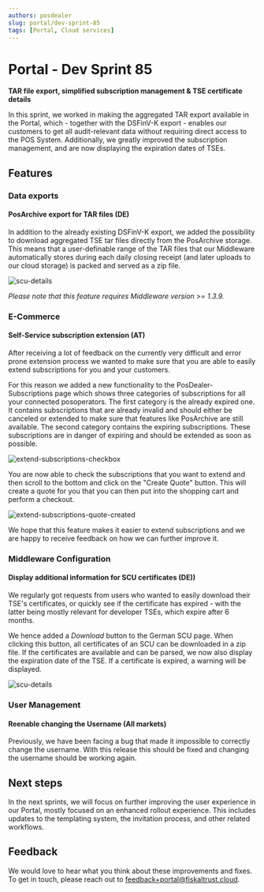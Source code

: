 ```yaml
---
authors: posdealer
slug: portal/dev-sprint-85
tags: [Portal, Cloud services]
---
```


# Portal - Dev Sprint 85
**TAR file export, simplified subscription management & TSE certificate details**

In this sprint, we worked in making the aggregated TAR export available in the Portal, which - together with the DSFinV-K export - enables our customers to get all audit-relevant data without requiring direct access to the POS System. Additionally, we greatly improved the subscription management, and are now displaying the expiration dates of TSEs.

<!--truncate-->

## Features

### Data exports

#### PosArchive export for TAR files (DE)
In addition to the already existing DSFinV-K export, we added the possibility to download aggregated TSE tar files directly from the PosArchive storage. This means that a user-definable range of the TAR files that our Middleware automatically stores during each daily closing receipt (and later uploads to our cloud storage) is packed and served as a zip file.

![scu-details](images/sprint-85/tar-export.png)

_Please note that this feature requires Middleware version >= 1.3.9._

### E-Commerce

#### Self-Service subscription extension (AT)
After receiving a lot of feedback on the currently very difficult and error prone extension process we wanted to make sure that you are able to easily extend subscriptions for you and your customers.

For this reason we added a new functionality to the PosDealer-Subscriptions page which shows three categories of subscriptions for all your connected posoperators. The first category is the already expired one. It contains subscriptions that are already invalid and should either be canceled or extended to make sure that features like PosArchive are still available. The second category contains the expiring subscriptions. These subscriptions are in danger of expiring and should be extended as soon as possible.

![extend-subscriptions-checkbox](images/sprint-85/extend-subscriptions-checkbox.png)

You are now able to check the subscriptions that you want to extend and then scroll to the bottom and click on the "Create Quote" button. This will create a quote for you that you can then put into the shopping cart and perform a checkout. 

![extend-subscriptions-quote-created](images/sprint-85/extend-subscriptions-quote-created.png)

We hope that this feature makes it easier to extend subscriptions and we are happy to receive feedback on how we can further improve it.

### Middleware Configuration

#### Display additional information for SCU certificates (DE))
We regularly got requests from users who wanted to easily download their TSE's certificates, or quickly see if the certificate has expired - with the latter being mostly relevant for developer TSEs, which expire after 6 months.

We hence added a _Download_ button to the German SCU page. When clicking this button, all certificates of an SCU can be downloaded in a zip file. If the certificates are available and can be parsed, we now also display the expiration date of the TSE. If a certificate is expired, a warning will be displayed.

![scu-details](images/sprint-85/scu-details.png)

### User Management

#### Reenable changing the Username (All markets)
Previously, we have been facing a bug that made it impossible to correctly change the username. With this release this should be fixed and changing the username should be working again.

## Next steps
In the next sprints, we will focus on further improving the user experience in our Portal, mostly focused on an enhanced rollout experience. This includes updates to the templating system, the invitation process, and other related workflows.

## Feedback
We would love to hear what you think about these improvements and fixes. To get in touch, please reach out to [feedback+portal@fiskaltrust.cloud](mailto:feedback+portal@fiskaltrust.cloud).